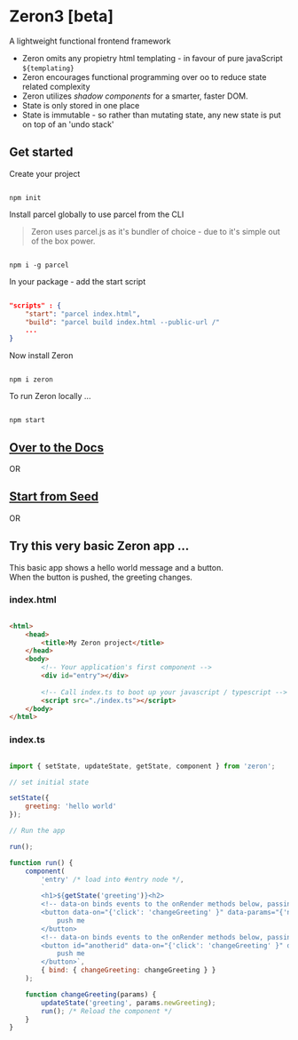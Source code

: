 # Zeron3 [beta]
A lightweight functional frontend framework

- Zeron omits any propietry html templating - in favour of pure javaScript `${templating}`
- Zeron encourages functional programming over oo to reduce state related complexity
- Zeron utilizes *shadow components* for a smarter, faster DOM.
- State is only stored in one place
- State is immutable - so rather than mutating state, any new state is put on top of an 'undo stack'

## Get started

Create your project

```

npm init

```

Install parcel globally to use parcel from the CLI

> Zeron uses parcel.js as it's bundler of choice - due to it's simple out of the box power.

```

npm i -g parcel

```

In your package - add the start script

```json

"scripts" : {
    "start": "parcel index.html",
    "build": "parcel build index.html --public-url /"
    ...
}

```

Now install Zeron

```

npm i zeron

```

To run Zeron locally ...

```

npm start

```

## [Over to the Docs](https://github.com/attack-monkey/zeron/wiki/Docs)

OR

## [Start from Seed](https://github.com/attack-monkey/zeron-seed)

OR

## Try this very basic Zeron app ...

This basic app shows a hello world message and a button.  
When the button is pushed, the greeting changes.

### index.html

```html

<html>
    <head>
        <title>My Zeron project</title>
    </head>
    <body>
        <!-- Your application's first component -->
        <div id="entry"></div>
        
        <!-- Call index.ts to boot up your javascript / typescript -->
        <script src="./index.ts"></script>
    </body>
</html>
```

### index.ts

```javascript

import { setState, updateState, getState, component } from 'zeron';

// set initial state

setState({
    greeting: 'hello world'
});

// Run the app

run();

function run() {
    component(
        'entry' /* load into #entry node */,
        `
        <h1>${getState('greeting')}<h2>
        <!-- data-on binds events to the onRender methods below, passing in data-params -->
        <button data-on="{'click': 'changeGreeting' }" data-params="{'newGreeting': 'Yo Earth!!'}">
            push me
        </button>
        <!-- data-on binds events to the onRender methods below, passing in data-params -->
        <button id="anotherid" data-on="{'click': 'changeGreeting' }" data-params="{'newGreeting': 'hello world'}">
            push me
        </button>`,
        { bind: { changeGreeting: changeGreeting } }
    );

    function changeGreeting(params) {
        updateState('greeting', params.newGreeting);
        run(); /* Reload the component */
    }
}

```

